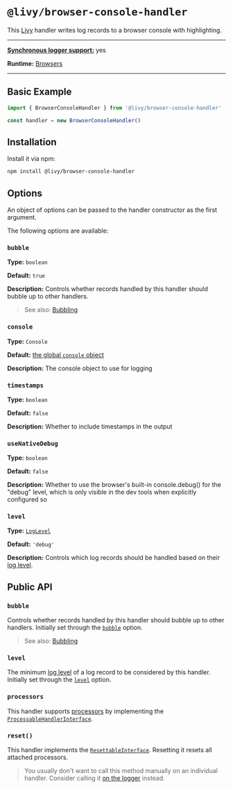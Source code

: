 # `@livy/browser-console-handler`

This [Livy](../../README.md#readme) handler writes log records to a browser console with highlighting.

---

[**Synchronous logger support:**](../../README.md#synchronous-and-asynchronous-logging) yes

**Runtime:** [Browsers](../../README.md#usage-in-browsers)

---

## Basic Example

```js
import { BrowserConsoleHandler } from '@livy/browser-console-handler'

const handler = new BrowserConsoleHandler()
```

## Installation

Install it via npm:

```bash
npm install @livy/browser-console-handler
```

## Options

An object of options can be passed to the handler constructor as the first argument.

The following options are available:

### `bubble`

**Type:** `boolean`

**Default:** `true`

**Description:** Controls whether records handled by this handler should bubble up to other handlers.

> See also: [Bubbling](../../README.md#bubbling)

### `console`

**Type:** `Console`

**Default:** [the global `console` object](https://developer.mozilla.org/en-US/docs/Web/API/Console)

**Description:** The console object to use for logging

### `timestamps`

**Type:** `boolean`

**Default:** `false`

**Description:** Whether to include timestamps in the output

### `useNativeDebug`

**Type:** `boolean`

**Default:** `false`

**Description:** Whether to use the browser's built-in console.debug() for the "debug" level, which is only visible in the dev tools when explicitly configured so

### `level`

**Type:** [`LogLevel`](../contracts/README.md#loglevel)

**Default:** `'debug'`

**Description:** Controls which log records should be handled based on their [log level](../../README.md#log-levels).

## Public API

### `bubble`

Controls whether records handled by this handler should bubble up to other handlers. Initially set through the [`bubble`](#bubble) option.

> See also: [Bubbling](../../README.md#bubbling)

### `level`

The minimum [log level](../../README.md#log-levels) of a log record to be considered by this handler. Initially set through the [`level`](#level) option.

### `processors`

This handler supports [processors](../../README.md#processors) by implementing the [`ProcessableHandlerInterface`](../contracts/README.md#processablehandlerinterface).

### `reset()`

This handler implements the [`ResettableInterface`](../contracts/README.md#resettableinterface). Resetting it resets all attached processors.

> You usually don't want to call this method manually on an individual handler. Consider calling it [on the logger](../logger/README.md#reset) instead.
